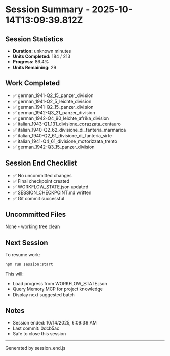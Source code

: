 # Session Summary - 2025-10-14T13:09:39.812Z

## Session Statistics

- **Duration:** unknown minutes
- **Units Completed:** 184 / 213
- **Progress:** 86.4%
- **Units Remaining:** 29

## Work Completed

- ✅ german_1941-Q2_15_panzer_division
- ✅ german_1941-Q2_5_leichte_division
- ✅ german_1941-Q2_15_panzer_division
- ✅ german_1942-Q3_21_panzer_division
- ✅ german_1942-Q4_90_leichte_afrika_division
- ✅ italian_1943-Q1_131_divisione_corazzata_centauro
- ✅ italian_1940-Q2_62_divisione_di_fanteria_marmarica
- ✅ italian_1940-Q2_61_divisione_di_fanteria_sirte
- ✅ italian_1941-Q4_61_divisione_motorizzata_trento
- ✅ german_1942-Q3_15_panzer_division

## Session End Checklist

- ✅ No uncommitted changes
- ✅ Final checkpoint created
- ✅ WORKFLOW_STATE.json updated
- ✅ SESSION_CHECKPOINT.md written
- ✅ Git commit successful

## Uncommitted Files

None - working tree clean

## Next Session

To resume work:

```bash
npm run session:start
```

This will:
- Load progress from WORKFLOW_STATE.json
- Query Memory MCP for project knowledge
- Display next suggested batch

## Notes

- Session ended: 10/14/2025, 6:09:39 AM
- Last commit: 0dcb5ac
- Safe to close this session

---

Generated by session_end.js
